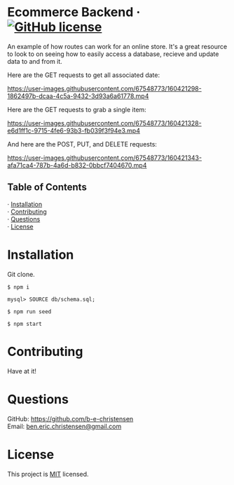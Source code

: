 # Ecommerce Backend &middot; [![GitHub license](https://img.shields.io/badge/License-MIT-yellow.svg)](https://opensource.org/licenses/MIT)   
   
  An example of how routes can work for an online store. It's a great resource to look to on seeing how to easily access a database, recieve and update data to and from it.   
  
  Here are the GET requests to get all associated date: 
  

https://user-images.githubusercontent.com/67548773/160421298-1862497b-dcaa-4c5a-9432-3d93a6a61778.mp4


  Here are the GET requests to grab a single item: 
  

https://user-images.githubusercontent.com/67548773/160421328-e6d1ff1c-9715-4fe6-93b3-fb039f3f94e3.mp4


  And here are the POST, PUT, and DELETE requests: 
  
  

https://user-images.githubusercontent.com/67548773/160421343-afa71ca4-787b-4a6d-b832-0bbcf7404670.mp4


  ## Table of Contents  
  &middot; [Installation](#installation)  
  &middot; [Contributing](#contributing)  
  &middot; [Questions](#questions)  
  &middot; [License](#license)  
  
  # Installation  
  
  Git clone. 
  ```
  $ npm i 
  ```
  ```
  mysql> SOURCE db/schema.sql;
  ```
  ```
  $ npm run seed
  ```
  ```
  $ npm start
  ```
  
  # Contributing  
    
  Have at it!  


  # Questions  
    
  GitHub: https://github.com/b-e-christensen  
  Email: ben.eric.christensen@gmail.com
   
  # License  
    
  This project is <a href="https://opensource.org/licenses/MIT" target="_blank">MIT</a> licensed.
